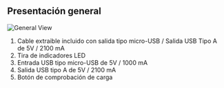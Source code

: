 ## Presentación general

![General View](http://static.energysistem.com/images/manuals/42253/55fa871d4beac.jpg)

1. Cable extraible incluido con salida tipo micro-USB / Salida USB Tipo A de 5V / 2100 mA
2. Tira de indicadores LED
3. Entrada USB tipo micro-USB de 5V / 1000 mA
4. Salida USB tipo A de 5V / 2100 mA
5. Botón de comprobación de carga




